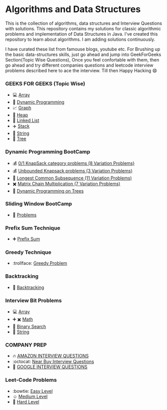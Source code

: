 # Algorithms and Data Structures
This is the collection of algorithms, data structures and Interview Questions with solutions. This repository contains my solutions for classic algorithmic problems and implementation of Data Structures in Java. I've created this repository to learn about algorithms. I am adding solutions continuously.

I have curated these list from famouse blogs, youtube etc. For Brushing up the basic data-structures skills, just go ahead and jump into GeekForGeeks Section(Topic Wise Questions), Once you feel confortable with them, then go ahead and try different companies questions and leetcode interview problems described here to ace the interview. Till then Happy Hacking :smile:


### GEEKS FOR GEEKS (Topic Wise)
- :computer: [Array](geeksforgeeks/array)
- :rowboat: [Dynamic Programming](geeksforgeeks/dynamicProgramming)
- :chart_with_upwards_trend: [Graph](geeksforgeeks/graph)
- :ship: [Heap](geeksforgeeks/heap)
- :rocket: [Linked List](geeksforgeeks/linkedlist)
- :airplane: [Stack](geeksforgeeks/stack)
- :tophat: [String](geeksforgeeks/string)
- :8ball: [Tree](geeksforgeeks/tree)

### Dynamic Programming BootCamp
- :moneybag: [0/1 KnapSack category problems (8 Variation Problems)](leetcode/year_2020/DP/zero_one_knapsack)
- :moneybag: [Unbounded Knapsack problems (3 Variation Problems)](leetcode/year_2020/DP/unbounded_knapsack)
- :twisted_rightwards_arrows: [Longest Common Subsequence (11 Variation Problems)](leetcode/year_2020/DP/longest_common_subsequence)
- :heavy_multiplication_x: [Matrix Chain Multiplication (7 Variation Problems)](leetcode/year_2020/DP/matrix_chain_multiplication)
- :evergreen_tree: [Dynamic Programming on Trees](leetcode/year_2020/DP/dynamic_programming_on_trees)

### Sliding Window BootCamp
- :door: [Problems](leetcode/year_2020/sliding_window)

### Prefix Sum Technique
- :heavy_plus_sign: [Prefix Sum](leetcode/year_2020/prefix_sum_technique)

### Greedy Technique
- :trollface: [Greedy Problem](leetcode/year_2020/Greedy)

### Backtracking 
- :twisted_rightwards_arrows: [Backtracking](leetcode/year_2020/backtracking)

### Interview Bit Problems 
- :computer: [Array](interviewbit/array)
- :heavy_plus_sign: :heavy_multiplication_x: [Math](interviewbit/math)
- :arrows_counterclockwise: [Binary Search](interviewbit/binary_search)
- :tophat: [String](interviewbit/string_parsing)

### COMPANY PREP
- :fire: [AMAZON INTERVIEW QUESTIONS](company/amazon)
- :octocat: [Near Buy Interview Questions](company/nearbuy)
- :rocket: [GOOGLE INTERVIEW QUESTIONS](company/google)

### Leet-Code Problems
- :bowtie: [Easy Level](leetcode/problems/easy)
- :relaxed: [Medium Level](leetcode/problems/medium)
- :rocket: [Hard Level](leetcode/problems/hard)
